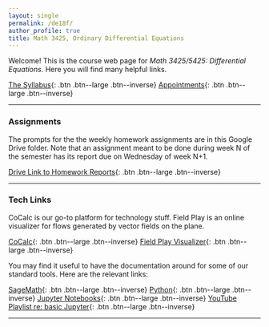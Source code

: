 ```yaml
---
layout: single
permalink: /de18f/
author_profile: true
title: Math 3425, Ordinary Differential Equations
---
```


Welcome! This is the course web page for _Math 3425/5425: Differential Equations_. Here
you will find many helpful links.

[The Syllabus](https://drive.google.com/file/d/0B2t6ivhRzD_Fb0FtSVRoTV9DWUk/view?usp=sharing){: .btn .btn--large .btn--inverse}
[Appointments](https://theronhitchman.youcanbook.me/){: .btn .btn--large .btn--inverse}

----

###  Assignments

The prompts for the the weekly homework assignments are in this Google Drive folder. Note that an assignment meant to be done during week N of the semester has its report due on Wednesday of week N+1.

[Drive Link to Homework Reports](https://drive.google.com/drive/folders/1dntUBa4uBqrcY9THweOiHTYHmAZOXNjB?usp=sharing){: .btn .btn--large .btn--inverse}


---




### Tech Links

CoCalc is our go-to platform for technology stuff. Field Play is an online visualizer for flows generated by vector fields on the plane.

[CoCalc](https://cocalc.com){: .btn .btn--large .btn--inverse}
[Field Play Visualizer](https://anvaka.github.io/fieldplay/){: .btn .btn--large .btn--inverse}

You may find it useful to have the documentation around for some of our standard tools. Here are the relevant links:

[SageMath](http://www.sagemath.org){: .btn .btn--large .btn--inverse}
[Python](https://www.python.org){: .btn .btn--large .btn--inverse}
[Jupyter Notebooks](http://jupyter.org){: .btn .btn--large .btn--inverse}
[YouTube Playlist re: basic Jupyter](https://www.youtube.com/playlist?list=PLgk-DPb1NKujl90bn8fgNUNiYiTRW6ETL){: .btn .btn--large .btn--inverse}

----
